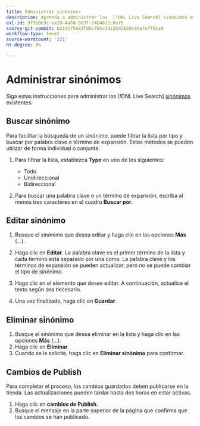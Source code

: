```yaml
---
title: Administrar sinónimos
description: Aprenda a administrar los  [!DNL Live Search] sinónimos existentes.
exl-id: 9f910b3c-ea28-4a50-9d3f-24b4812c0e75
source-git-commit: b31d2f566dfd5c765c3d12bd2659c89afe7f91e0
workflow-type: tm+mt
source-wordcount: '221'
ht-degree: 0%

---
```


# Administrar sinónimos

Siga estas instrucciones para administrar los [!DNL Live Search] [sinónimos](synonyms.md) existentes.

## Buscar sinónimo

Para facilitar la búsqueda de un sinónimo, puede filtrar la lista por tipo y buscar por palabra clave o término de expansión.  Estos métodos se pueden utilizar de forma individual o conjunta.

1. Para filtrar la lista, establezca **Type** en uno de los siguientes:

   * Todo
   * Unidireccional
   * Bidireccional

1. Para buscar una palabra clave o un término de expansión, escriba al menos tres caracteres en el cuadro **Buscar por**.

## Editar sinónimo

1. Busque el sinónimo que desea editar y haga clic en las opciones **Más** (...).

1. Haga clic en **Editar**.
La palabra clave es el primer término de la lista y cada término está separado por una coma. La palabra clave y los términos de expansión se pueden actualizar, pero no se puede cambiar el tipo de sinónimo.
1. Haga clic en el elemento que desee editar. A continuación, actualice el texto según sea necesario.

1. Una vez finalizado, haga clic en **Guardar**.

## Eliminar sinónimo

1. Busque el sinónimo que desea eliminar en la lista y haga clic en las opciones **Más** (...).
1. Haga clic en **Eliminar**.
1. Cuando se le solicite, haga clic en **Eliminar sinónimo** para confirmar.

## Cambios de Publish

Para completar el proceso, los cambios guardados deben publicarse en la tienda. Las actualizaciones pueden tardar hasta dos horas en estar activas.

1. Haga clic en **cambios de Publish**.
1. Busque el mensaje en la parte superior de la página que confirma que los cambios se han publicado.
